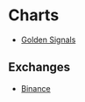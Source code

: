 # Charts

- [Golden Signals](/charts/golden-signals.md)

## Exchanges

- [Binance](/charts/binance.md)
